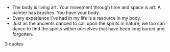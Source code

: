  - The body is living art. Your movement through time and space is art. A painter has brushes. You have your body.
 - Every experience I’ve had in my life is a resource in my body.
 - Just as the ancients danced to call upon the spirits in nature, we too can dance to find the spirits within ourselves that have been long buried and forgotten.

3 quotes